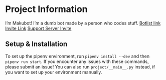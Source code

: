 # Project Information

I’m Makubot! I’m a dumb bot made by a person who codes stuff.
[Botlist link](https://discord.bots.gg/bots/363924877981253633)
[Invite Link](https://discordapp.com/oauth2/authorize?&client_id=363924877981253633&scope=bot&permissions=0)
[Support Server Invite](https://discordapp.com/invite/7sFbA4W)

## Setup & Installation


To set up the pipenv environment, run `pipenv install --dev` and then `pipenv run start`.
If you encounter any issues with these commands, please submit an issue!
You can also run `project/__main__.py` instead, if you want to set up your environment manually.
